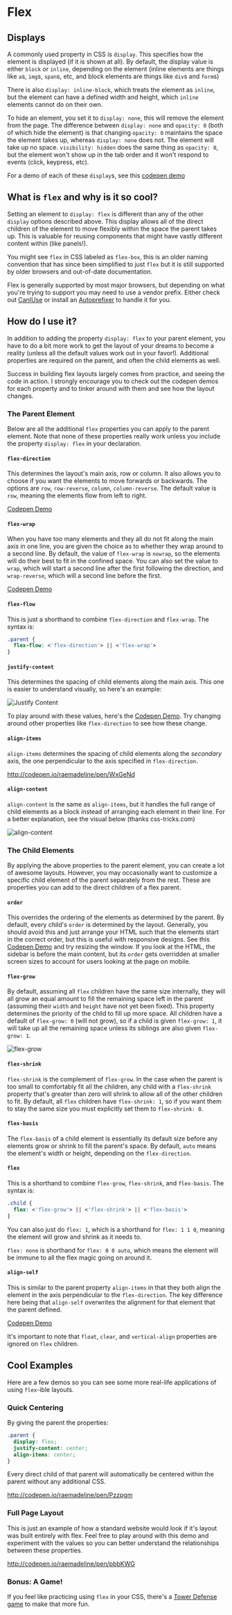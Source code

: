# Flex

## Displays

A commonly used property in CSS is `display`. This specifies how the element is displayed (if it is shown at all). By default, the display value is either `block` or `inline`, depending on the element (inline elements are things like `a`s, `img`s, `span`s, etc, and block elements are things like `div`s and `form`s)

There is also `display: inline-block`, which treats the element as `inline`, but the element can have a defined width and height, which `inline` elements cannot do on their own.

To hide an element, you set it to `display: none`, this will remove the element from the page. The difference between `display: none` and `opacity: 0` (both of which hide the element) is that changing `opacity: 0` maintains the space the element takes up, whereas `display: none` does not. The element will take up no space. `visibility: hidden` does the same thing as `opacity: 0`, but the element won't show up in the tab order and it won't respond to events (click, keypress, etc).

For a demo of each of these `display`s, see this [codepen demo](http://codepen.io/raemadeline/pen/NNybrP)

## What is `flex` and why is it so cool?

Setting an element to `display: flex` is different than any of the other `display` options described above. This display allows all of the direct children of the element to move flexibly within the space the parent takes up. This is valuable for reusing components that might have vastly different content within (like panels!).

You might see `flex` in CSS labeled as `flex-box`, this is an older naming convention that has since been simplified to just `flex` but it is still supported by older browsers and out-of-date documentation.

Flex is generally supported by most major browsers, but depending on what you're trying to support you may need to use a vendor prefix. Either check out [CanIUse](http://caniuse.com/#feat=flexbox) or install an [Autoprefixer](https://github.com/postcss/autoprefixer) to handle it for you.

## How do I use it?

In addition to adding the property `display: flex` to your parent element, you have to do a bit more work to get the layout of your dreams to become a reality (unless all the default values work out in your favor!). Additional properties are required on the parent, and often the child elements as well.

Success in building flex layouts largely comes from practice, and seeing the code in action. I strongly encourage you to check out the codepen demos for each property and to tinker around with them and see how the layout changes.

### The Parent Element

Below are all the additional `flex` properties you can apply to the parent element. Note that none of these properties really work unless you include the property `display: flex` in your declaration.

#### `flex-direction`

This determines the layout's main axis, row or column. It also allows you to choose if you want the elements to move forwards or backwards. The options are `row`, `row-reverse`, `column`, `column-reverse`. The default value is `row`, meaning the elements flow from left to right.

[Codepen Demo](http://codepen.io/raemadeline/pen/oLLawL)

#### `flex-wrap`

When you have too many elements and they all do not fit along the main axis in one line, you are given the choice as to whether they wrap around to a second line. By default, the value of `flex-wrap` is `nowrap`, so the elements will do their best to fit in the confined space. You can also set the value to `wrap`, which will start a second line after the first following the direction, and `wrap-reverse`, which will a second line before the first.

[Codepen Demo](http://codepen.io/raemadeline/pen/jrreaQ)

#### `flex-flow`

This is just a shorthand to combine `flex-direction` and `flex-wrap`. The syntax is:

```css
.parent {
  flex-flow: <'flex-direction'> || <'flex-wrap'>
}
```

#### `justify-content`

This determines the spacing of child elements along the main axis. This one is easier to understand visually, so here's an example:

![Justify Content](../images/justify_content.png)

To play around with these values, here's the [Codepen Demo](http://codepen.io/raemadeline/pen/BzzqxV). Try changing around other properties like `flex-direction` to see how these change.

#### `align-items`

`align-items` determines the spacing of child elements along the *secondary* axis, the one perpendicular to the axis specified in `flex-direction`.

http://codepen.io/raemadeline/pen/WxGeNd

#### `align-content`

`align-content` is the same as `align-items`, but it handles the full range of child elements as a block instead of arranging each element in their line. For a better explanation, see the visual below (thanks css-tricks.com)

![align-content](../images/align-content.png)

### The Child Elements

By applying the above properties to the parent element, you can create a lot of awesome layouts. However, you may occasionally want to customize a specific child element of the parent separately from the rest. These are properties you can add to the direct children of a flex parent.

#### `order`

This overrides the ordering of the elements as determined by the parent. By default, every child's `order` is determined by the layout. Generally, you should avoid this and just arrange your HTML such that the elements start in the correct order, but this is useful with responsive designs. See this [Codepen Demo](http://codepen.io/raemadeline/pen/PzGwGw) and try resizing the window. If you look at the HTML, the sidebar is before the main content, but its `order` gets overridden at smaller screen sizes to account for users looking at the page on mobile.

#### `flex-grow`

By default, assuming all `flex` children have the same size internally, they will all grow an equal amount to fill the remaining space left in the parent (assuming their `width` and `height` have not yet been fixed). This property determines the priority of the child to fill up more space. All children have a default of `flex-grow: 0` (will not grow), so if a child is given `flex-grow: 1`, it will take up all the remaining space unless its siblings are also given `flex-grow: 1`.

![flex-grow](../images/flex-grow.png)

#### `flex-shrink`

`flex-shrink` is the complement of `flex-grow`. In the case when the parent is too small to comfortably fit all the children, any child with a `flex-shrink` property that's greater than zero will shrink to allow all of the other children to fit. By default, all `flex` children have `flex-shrink: 1`, so if you want them to stay the same size you must explicitly set them to `flex-shrink: 0`.

#### `flex-basis`

The `flex-basis` of a child element is essentially its default size before any elements grow or shrink to fill the parent's space. By default, `auto` means the element's width or height, depending on the `flex-direction`.

#### `flex`

This is a shorthand to combine `flex-grow`, `flex-shrink`, and `flex-basis`. The syntax is:

```css
.child {
  flex: <'flex-grow'> || <'flex-shrink'> || <'flex-basis'>
}
```

You can also just do `flex: 1`, which is a shorthand for `flex: 1 1 0`, meaning the element will grow and shrink as it needs to.

`flex: none` is shorthand for `flex: 0 0 auto`, which means the element will be immune to all the flex magic going on around it. 

#### `align-self`

This is similar to the parent property `align-items` in that they both align the element in the axis perpendicular to the `flex-direction`. The key difference here being that `align-self` overwrites the alignment for that element that the parent defined.

[Codepen Demo](http://codepen.io/raemadeline/pen/OXXBRO)

It's important to note that `float`, `clear`, and `vertical-align` properties are ignored on `flex` children.

## Cool Examples

Here are a few demos so you can see some more real-life applications of using `flex`-ible layouts.

### Quick Centering

By giving the parent the properties:

```css
.parent {
  display: flex;
  justify-content: center;
  align-items: center;
}
```

Every direct child of that parent will automatically be centered within the parent without any additional CSS.

http://codepen.io/raemadeline/pen/Pzzpgm

### Full Page Layout

This is just an example of how a standard website would look if it's layout was built entirely with flex. Feel free to play around with this demo and experiment with the values so you can better understand the relationships between these properties.

http://codepen.io/raemadeline/pen/pbbKWG

### Bonus: A Game!

If you feel like practicing using `flex` in your CSS, there's a [Tower Defense game](http://www.flexboxdefense.com/) to make that more fun.
